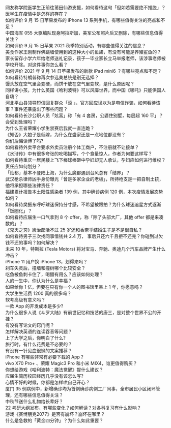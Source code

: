 网友称学院医学生正前往莆田仙游支援，如何看待这句「但如若需要绝不推脱」？医学生在疫情中是怎样的存在？  
如何评价 9 月 15 日苹果发布的 iPhone 13 系列手机，有哪些值得关注的亮点和不足？  
中国海军 055 大驱编队现身阿拉斯加，美军公布照片后又删除，有哪些信息值得关注？  
如何评价 9 月 15 日苹果 2021 秋季特别活动，有哪些值得关注的信息？  
美食作家王刚制作佛跳墙使用到的这种大小的鱼翅，有没有可能是养殖鲨鱼的？  
家长留存小学六年给老师送礼记录，孩子一毕业家长立马举报老师，该涉事老师被学校开除。对这件事你怎么看？  
如何评价 2021 年 9 月 14 日苹果发布的新款 iPad mini6 ？有哪些亮点和不足？  
如何看待特朗普称再次参选美总统是别无选择？  
馒头放在空气里会变硬，而饼干放在空气里变软，是什么原因呢？  
同样讲小孩，为什么英国《哈利波特》可以风靡世界，而中国《哪吒》只能供国人自嗨？  
河北平山县领导短信回复群众「滚 」，官方回应误以为是电信诈骗，如何看待该事？事件还暴露出了哪些问题？  
如何看待长沙公职人员「炫富」称「有 4 套房，公婆住别墅，每层超 160 平」？会受到处理吗？  
为什么王者荣耀小学生禁赛后我就一直连跪？  
《知否》大娘子是低嫁，为什么在盛家还是一点地位都没有？  
你们后悔读博了吗?  
如何看待外卖平台要求外卖员注册个体工商户，不注册就不让接单？  
《水浒传》中有很多夸张的吃喝描写，个个食量惊人，作者为何要这样写？  
如何看待重庆一居民楼上飞下棒球棒砸中孕妇却无人承认，孕妇应如何进行维权？责任应如何划分？  
「灿都」基本不登陆上海，为什么魔都遇到台风总有「结界」？  
武汉枪杀律师凶手身份曝光「曾是多家企业的老板」，所持枪支是一把自制土铳，他将承担哪些法律责任？  
福建累计报告本土阳性感染者 139 例，其中确诊病例 120 例，本次疫情发展态势如何？  
如何看待樊振东呼吁球迷保持分寸感，不希望被跟拍？为什么球迷追星方式逐渐「饭圈化」？  
如何看待应届生一口气拿到 8 个 offer，称「除了头部大厂，其他 offer 都是来凑数的」？  
《鬼灭之刃》炭治郎活不过 25 岁还和香奈乎结婚生子是不是很自私？  
如何看待男子三次找同事借钱共 2.4 万， 事后只还六千且拒不还完？你碰到过欠钱不还的事吗？如何解决？  
未来 10 年，特斯拉 (Tesla Motors) 将对宝马、奔驰、奥迪几个汽车品牌产生什么冲击？  
iPhone 11 用户换 iPhone 13，划得来吗？  
刹车失灵后，撞墙和撞树哪个比较安全？  
吃鱼被鱼刺卡住了，喝醋有用么？应该如何处理？  
人的一生中，你认为什么是幸福？  
如果给你 1 亿，但要在只有你一个人的图书馆里呆上 1 年，你愿意吗？  
大学生生活费 1200 真的很多吗？  
软考高级有意义吗？  
一款 App 的开发成本是多少?  
为什么很多人说《斗罗大陆》有前世记忆和技艺的唐三，是对整个世界不公的开挂？  
有没有写论文的窍门呢？  
怎样解决英语的连读吞音等问题？  
上了大学之后，你明白了什么?  
旅行时，有什么花费是不必要的？  
有没有一针见血很飒的文案推荐？  
iPhone 有哪些非常有必要下载的 App？  
vivo X70 Pro+ 、荣耀 Magic3 Pro 和小米 MIX4，谁更值得购买？  
你想给游戏《哈利波特：魔法觉醒》提什么建议？  
应届生简历校园经历几乎没有该怎么写?  
心情不好的时候，你都是怎样哄自己开心？  
厦门 35 例病例中，新增确诊均为首例确诊病例工厂同事，全市居民小区闭环管理，还有哪些信息值得关注？  
中秋节送什么礼物给长辈好？  
22 考研大纲发布，有哪些变化？如何解读？对各科复习有什么影响？  
游戏《赛博朋克2077》是否有崩坏？崩坏在哪里？  
什么是急救的「黄金四分钟」？为什么如此重要？  
